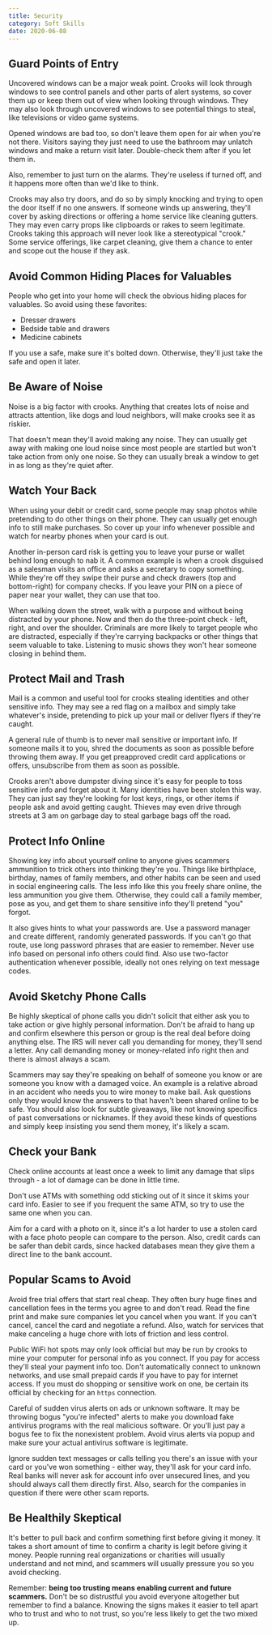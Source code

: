 ```yaml
---
title: Security
category: Soft Skills
date: 2020-06-08
---
```


## Guard Points of Entry

Uncovered windows can be a major weak point. Crooks will look through windows to see control panels and other parts of alert systems, so cover them up or keep them out of view when looking through windows. They may also look through uncovered windows to see potential things to steal, like televisions or video game systems.

Opened windows are bad too, so don't leave them open for air when you're not there. Visitors saying they just need to use the bathroom may unlatch windows and make a return visit later. Double-check them after if you let them in.

Also, remember to just turn on the alarms. They're useless if turned off, and it happens more often than we'd like to think.

Crooks may also try doors, and do so by simply knocking and trying to open the door itself if no one answers. If someone winds up answering, they'll cover by asking directions or offering a home service like cleaning gutters.  They may even carry props like clipboards or rakes to seem legitimate. Crooks taking this approach will never look like a stereotypical "crook." Some service offerings, like carpet cleaning, give them a chance to enter and scope out the house if they ask.

## Avoid Common Hiding Places for Valuables

People who get into your home will check the obvious hiding places for valuables. So avoid using these favorites:

* Dresser drawers
* Bedside table and drawers
* Medicine cabinets

If you use a safe, make sure it's bolted down. Otherwise, they'll just take the safe and open it later.

## Be Aware of Noise

Noise is a big factor with crooks. Anything that creates lots of noise and attracts attention, like dogs and loud neighbors, will make crooks see it as riskier.

That doesn't mean they'll avoid making any noise. They can usually get away with making one loud noise since most people are startled but won't take action from only one noise. So they can usually break a window to get in as long as they're quiet after.

## Watch Your Back

When using your debit or credit card, some people may snap photos while pretending to do other things on their phone. They can usually get enough info to still make purchases. So cover up your info whenever possible and watch for nearby phones when your card is out.

Another in-person card risk is getting you to leave your purse or wallet behind long enough to nab it. A common example is when a crook disguised as a salesman visits an office and asks a secretary to copy something. While they're off they swipe their purse and check drawers (top and bottom-right) for company checks. If you leave your PIN on a piece of paper near your wallet, they can use that too.

When walking down the street, walk with a purpose and without being distracted by your phone. Now and then do the three-point check - left, right, and over the shoulder. Criminals are more likely to target people who are distracted, especially if they're carrying backpacks or other things that seem valuable to take. Listening to music shows they won't hear someone closing in behind them.

## Protect Mail and Trash

Mail is a common and useful tool for crooks stealing identities and other sensitive info. They may see a red flag on a mailbox and simply take whatever's inside, pretending to pick up your mail or deliver flyers if they're caught.

A general rule of thumb is to never mail sensitive or important info. If someone mails it to you, shred the documents as soon as possible before throwing them away. If you get preapproved credit card applications or offers, unsubscribe from them as soon as possible.

Crooks aren't above dumpster diving since it's easy for people to toss sensitive info and forget about it. Many identities have been stolen this way. They can just say they're looking for lost keys, rings, or other items if people ask and avoid getting caught. Thieves may even drive through streets at 3 am on garbage day to steal garbage bags off the road.

## Protect Info Online

Showing key info about yourself online to anyone gives scammers ammunition to trick others into thinking they're you. Things like birthplace, birthday, names of family members, and other habits can be seen and used in social engineering calls. The less info like this you freely share online, the less ammunition you give them. Otherwise, they could call a family member, pose as you, and get them to share sensitive info they'll pretend "you" forgot.

It also gives hints to what your passwords are. Use a password manager and create different, randomly generated passwords. If you can't go that route, use long password phrases that are easier to remember. Never use info based on personal info others could find. Also use two-factor authentication whenever possible, ideally not ones relying on text message codes.

## Avoid Sketchy Phone Calls

Be highly skeptical of phone calls you didn't solicit that either ask you to take action or give highly personal information. Don't be afraid to hang up and confirm elsewhere this person or group is the real deal before doing anything else. The IRS will never call you demanding for money, they'll send a letter. Any call demanding money or money-related info right then and there is almost always a scam.

Scammers may say they're speaking on behalf of someone you know or are someone you know with a damaged voice. An example is a relative abroad in an accident who needs you to wire money to make bail. Ask questions only they would know the answers to that haven't been shared online to be safe. You should also look for subtle giveaways, like not knowing specifics of past conversations or nicknames. If they avoid these kinds of questions and simply keep insisting you send them money, it's likely a scam.

## Check your Bank

Check online accounts at least once a week to limit any damage that slips through - a lot of damage can be done in little time.

Don't use ATMs with something odd sticking out of it since it skims your card info. Easier to see if you frequent the same ATM, so try to use the same one when you can.

Aim for a card with a photo on it, since it's a lot harder to use a stolen card with a face photo people can compare to the person. Also, credit cards can be safer than debit cards, since hacked databases mean they give them a direct line to the bank account.

## Popular Scams to Avoid

Avoid free trial offers that start real cheap. They often bury huge fines and cancellation fees in the terms you agree to and don't read. Read the fine print and make sure companies let you cancel when you want. If you can't cancel, cancel the card and negotiate a refund. Also, watch for services that make canceling a huge chore with lots of friction and less control.

Public WiFi hot spots may only look official but may be run by crooks to mine your computer for personal info as you connect. If you pay for access they'll steal your payment info too. Don't automatically connect to unknown networks, and use small prepaid cards if you have to pay for internet access. If you must do shopping or sensitive work on one, be certain its official by checking for an `https` connection.

Careful of sudden virus alerts on ads or unknown software. It may be throwing bogus "you're infected" alerts to make you download fake antivirus programs with the real malicious software. Or you'll just pay a bogus fee to fix the nonexistent problem. Avoid virus alerts via popup and make sure your actual antivirus software is legitimate.

Ignore sudden text messages or calls telling you there's an issue with your card or you've won something - either way, they'll ask for your card info. Real banks will never ask for account info over unsecured lines, and you should always call them directly first. Also, search for the companies in question if there were other scam reports.

## Be Healthily Skeptical

It's better to pull back and confirm something first before giving it money. It takes a short amount of time to confirm a charity is legit before giving it money. People running real organizations or charities will usually understand and not mind, and scammers will usually pressure you so you avoid checking.

Remember: **being too trusting means enabling current and future scammers.** Don't be so distrustful you avoid everyone altogether but remember to find a balance. Knowing the signs makes it easier to tell apart who to trust and who to not trust, so you're less likely to get the two mixed up.
